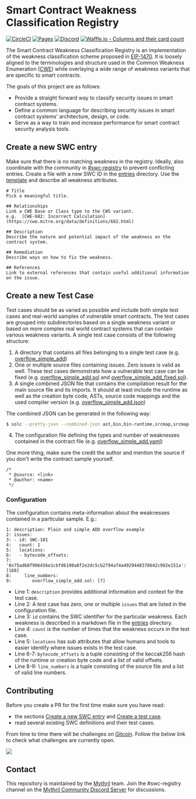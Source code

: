 # Smart Contract Weakness Classification Registry
[![CircleCI](https://circleci.com/gh/SmartContractSecurity/SWC-registry/tree/master.svg?style=svg)](https://circleci.com/gh/SmartContractSecurity/SWC-registry/tree/master)
[![Pages](https://img.shields.io/badge/pages-online-blue.svg)](https://smartcontractsecurity.github.io/SWC-registry/)
[![Discord](https://img.shields.io/discord/481002907366588416.svg)](https://discord.gg/qcNvR2r)
[![Waffle.io - Columns and their card count](https://badge.waffle.io/SmartContractSecurity/SWC-registry.svg?columns=all)](https://waffle.io/SmartContractSecurity/SWC-registry)


The Smart Contract Weakness Classification Registry is an implementation of the weakness classification scheme proposed in [EIP-1470](https://github.com/ethereum/EIPs/issues/1469). It is loosely aligned to the terminologies and structure used in the Common Weakness Enumeration ([CWE](https://cwe.mitre.org)) while overlaying a wide range of weakness variants that are specific to smart contracts.

The goals of this project are as follows:

- Provide a straight forward way to classify security issues in smart contract systems.
- Define a common language for describing security issues in smart contract systems' architecture, design, or code.
- Serve as a way to train and increase performance for smart contract security analysis tools.

## Create a new SWC entry

Make sure that there is no matching weakness in the registry. Ideally, also coordinate with the community in [#swc-registry](https://discord.gg/qcNvR2r) to prevent conflicting entries. Create a file with a new SWC ID in the [entries](./entries) directory. Use the [template](./entries/template.md) and describe all weakness attributes. 

```
# Title 
Pick a meaningful title.

## Relationships
Link a CWE Base or Class type to the CWS variant. 
e.g.  [CWE-682: Incorrect Calculation](https://cwe.mitre.org/data/definitions/682.html)

## Description 
Describe the nature and potential impact of the weakness on the contract system. 

## Remediation
Describe ways on how to fix the weakness. 

## References 
Link to external references that contain useful additional information on the issue. 

```

## Create a new Test Case  

Test cases should be as varied as possible and include both simple test cases and real-world samples of vulnerable smart contracts. The test cases are grouped into subdirectories based on a single weakness variant or based on more complex real world contract systems that can contain various weakness variants. A single test case consists of the following structure:

1. A directory that contains all files belonging to a single test case (e.g. [overflow_simple_add](https://github.com/SmartContractSecurity/SWC-registry/blob/master/test_cases/solidity/integer_overflow_and_underflow/overflow_simple_add))
2. One or multiple source files containing issues. Zero issues is valid as well. These test cases demonstrate how a vulnerable test case can be fixed (e.g. [overflow_simple_add.sol](https://github.com/SmartContractSecurity/SWC-registry/blob/master/test_cases/solidity/integer_overflow_and_underflow/overflow_simple_add/overflow_simple_add.sol) and [overflow_simple_add_fixed.sol](https://github.com/SmartContractSecurity/SWC-registry/blob/master/test_cases/solidity/integer_overflow_and_underflow/overflow_simple_add_fixed/overflow_simple_add_fixed.sol)).
3. A single combined JSON file that contains the compilation result for the main source file and its imports. It should at least include the runtime as well as the creation byte code, ASTs, source code mappings and the used compiler version (e.g. [overflow_simple_add.json](https://github.com/SmartContractSecurity/SWC-registry/blob/master/test_cases/solidity/integer_overflow_and_underflow/overflow_simple_add/overflow_simple_add.json))

The combined JSON can be generated in the following way:

```bash
$ solc --pretty-json --combined-json ast,bin,bin-runtime,srcmap,srcmap-runtime overflow_simple_add.sol > overflow_simple_add.json 
```

4. The configuration file defining the types and number of weaknesses contained in the contract file (e.g. [overflow_simple_add.yaml](https://github.com/SmartContractSecurity/SWC-registry/blob/master/test_cases/solidity/integer_overflow_and_underflow/overflow_simple_add/overflow_simple_add.yaml))


One more thing, make sure the credit the author and mention the source if you don't write the contract sample yourself.

```
/*
 * @source: <link>
 * @author: <name>
 */
```

### Configuration

The configuration contains meta-information about the weaknesses contained in a particular sample. E.g.:

```
1: description: Plain and simple ADD overflow example
2: issues:
3: - id: SWC-101
4:   count: 1
5:   locations:
6:   - bytecode_offsets:
7:       '0x75ad68f906456e1cbfd6190a8f2e2dc5cb2794af4a4929448378642c992e151a': [168]
8:     line_numbers:
9:        overflow_simple_add.sol: [7]
```

- Line 1: `description` provides additional information and context for the test case.
- Line 2: A test case has zero, one or multiple `issues` that are listed in the configuration file.
- Line 3: `id` contains the SWC identifier for the particular weakness. Each weakness is described in a markdown file in the [entries](./entries) directory. 
- Line 4: `count` is the number of times that the weakness occurs in the test case.
- Line 5: `locations` has sub attributes that allow humans and tools to easier identify where issues exists in the test case. 
- Line 6-7: `bytecode_offsets` is a tuple consisting of the keccak256 hash of the runtime or creation byte code and a list of valid offsets. 
- Line 8-9: `line_numbers` is a tuple consisting of the source file and a list of valid line numbers. 

## Contributing

Before you create a PR for the first time make sure you have read:

- the sections [Create a new SWC entry](#create-a-new-swc-entry) and [Create a test case](#create-a-new-test-case).
- read several existing SWC definitions and their test cases. 

From time to time there will be challenges on [Gitcoin](https://gitcoin.co). Follow the below link to check what challenges are currently open.  

<a href="https://gitcoin.co/explorer?q=SWC">
    <img src="https://gitcoin.co/funding/embed?repo=https://github.com/SmartContractSecurity/SWC-registry/&max_age=60&badge=1">
</a>

## Contact

This repository is maintained by the [Mythril](https://mythril.ai) team. Join the #swc-registry channel on the [Mythril Community Discord Server](https://discord.gg/qcNvR2r) for discussions.


